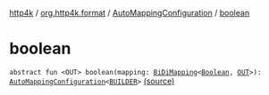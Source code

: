 [http4k](../../index.md) / [org.http4k.format](../index.md) / [AutoMappingConfiguration](index.md) / [boolean](./boolean.md)

# boolean

`abstract fun <OUT> boolean(mapping: `[`BiDiMapping`](../../org.http4k.lens/-bi-di-mapping/index.md)`<`[`Boolean`](https://kotlinlang.org/api/latest/jvm/stdlib/kotlin/-boolean/index.html)`, `[`OUT`](boolean.md#OUT)`>): `[`AutoMappingConfiguration`](index.md)`<`[`BUILDER`](index.md#BUILDER)`>` [(source)](https://github.com/http4k/http4k/blob/master/http4k-core/src/main/kotlin/org/http4k/format/AutoMappingConfiguration.kt#L28)